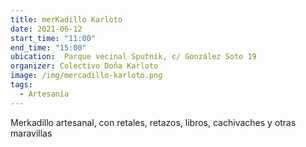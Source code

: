 ```yaml
---
title: merKadillo Karloto
date: 2021-06-12
start_time: "11:00"
end_time: "15:00"
ubication:  Parque vecinal Sputnik, c/ González Soto 19
organizer: Colectivo Doña Karloto
image: /img/mercadillo-karloto.png
tags:
  - Artesanía
---
```

Merkadillo artesanal, con retales, retazos, libros, cachivaches y otras maravillas
